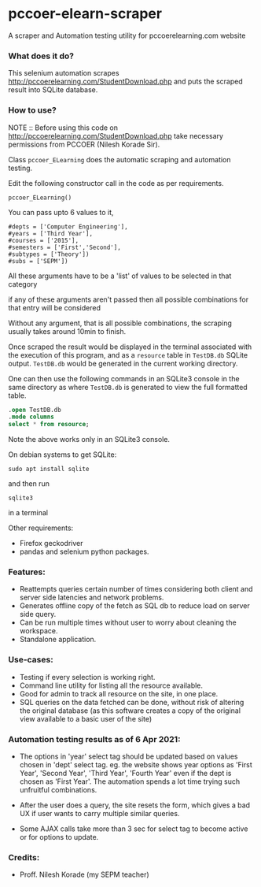 # pccoer-elearn-scraper
A scraper and Automation testing utility for pccoerelearning.com website


### What does it do?

This selenium automation scrapes http://pccoerelearning.com/StudentDownload.php and puts the
scraped result into SQLite database.

### How to use?

NOTE :: Before using this code on http://pccoerelearning.com/StudentDownload.php
take necessary permissions from PCCOER (Nilesh Korade Sir).

Class `pccoer_ELearning` does the automatic scraping and automation testing.

Edit the following constructor call in the code as per requirements.

`pccoer_ELearning()`

You can pass upto 6 values to it,

    #depts = ['Computer Engineering'],
    #years = ['Third Year'],
    #courses = ['2015'],
    #semesters = ['First','Second'],
    #subtypes = ['Theory'])
    #subs = ['SEPM'])

All these arguments have to be a 'list' of values to be selected in that category

if any of these arguments aren't passed then all possible combinations for that entry will be considered

Without any argument, that is all possible combinations, the scraping usually takes around 10min to finish.

Once scraped the result would be displayed in the terminal associated with the execution of this program,
and as a `resource` table in `TestDB.db` SQLite output. `TestDB.db` would be generated in the current working
directory.

One can then use the following commands in an SQLite3 console in the same directory as
where `TestDB.db` is generated to view the full formatted table.

```SQL
.open TestDB.db
.mode columns
select * from resource;
```

Note the above works only in an SQLite3 console.

On debian systems to get SQLite:

`sudo apt install sqlite`

and then run

`sqlite3`

in a terminal

Other requirements:
* Firefox geckodriver
* pandas and selenium python packages.

### Features:

* Reattempts queries certain number of times considering both client and server side latencies and network problems.
* Generates offline copy of the fetch as SQL db to reduce load on server side query.
* Can be run multiple times without user to worry about cleaning the workspace.
* Standalone application.

### Use-cases:

* Testing if every selection is working right.
* Command line utility for listing all the resource available.
* Good for admin to track all resource on the site, in one place.
* SQL queries on the data fetched can be done, without risk of altering the
  original database (as this software creates a copy of the original view available to a basic user of the site)


### Automation testing results as of 6 Apr 2021:

* The options in 'year' select tag should be updated based on values chosen in 'dept' select tag.
eg. the website shows year options as 'First Year', 'Second Year', 'Third Year', 'Fourth Year' even if the dept is chosen
as 'First Year'. The automation spends a lot time trying such unfruitful combinations.

* After the user does a query, the site resets the form, which gives a bad UX if user wants to carry
multiple similar queries.

* Some AJAX calls take more than 3 sec for select tag to become active or for options to update.


### Credits:

* Proff. Nilesh Korade (my SEPM teacher)


